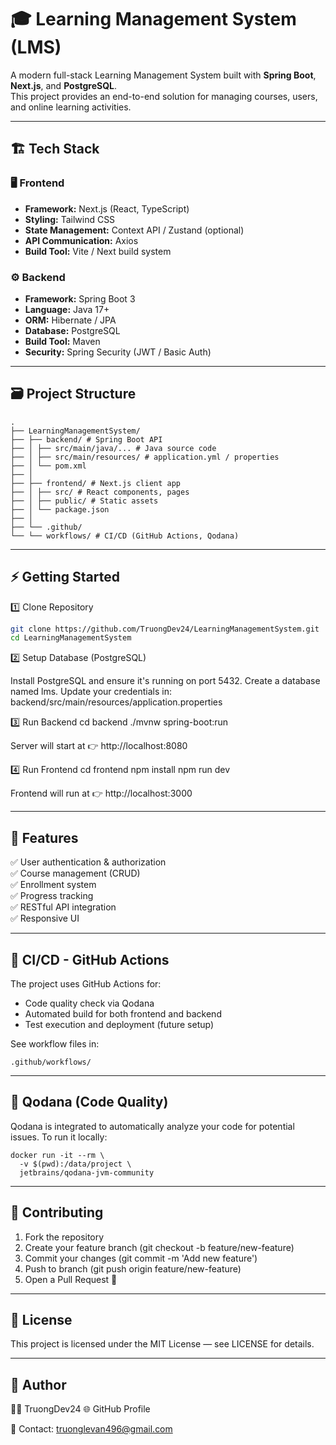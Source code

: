 # 🎓 Learning Management System (LMS)

A modern full-stack Learning Management System built with **Spring Boot**, **Next.js**, and **PostgreSQL**.  
This project provides an end-to-end solution for managing courses, users, and online learning activities.

---

## 🏗️ Tech Stack

### 🖥️ Frontend
- **Framework:** Next.js (React, TypeScript)
- **Styling:** Tailwind CSS
- **State Management:** Context API / Zustand (optional)
- **API Communication:** Axios
- **Build Tool:** Vite / Next build system

### ⚙️ Backend
- **Framework:** Spring Boot 3
- **Language:** Java 17+
- **ORM:** Hibernate / JPA
- **Database:** PostgreSQL
- **Build Tool:** Maven
- **Security:** Spring Security (JWT / Basic Auth)

---

## 🗃️ Project Structure
```
.
├── LearningManagementSystem/
├── ├── backend/ # Spring Boot API
├── │ ├── src/main/java/... # Java source code
├── │ ├── src/main/resources/ # application.yml / properties
├── │ └── pom.xml
├── │
├── ├── frontend/ # Next.js client app
├── │ ├── src/ # React components, pages
├── │ ├── public/ # Static assets
├── │ └── package.json
├── │
├── └── .github/
└── └── workflows/ # CI/CD (GitHub Actions, Qodana)
```
---

## ⚡ Getting Started

1️⃣ Clone Repository
```bash
git clone https://github.com/TruongDev24/LearningManagementSystem.git
cd LearningManagementSystem
```

2️⃣ Setup Database (PostgreSQL)

Install PostgreSQL and ensure it's running on port 5432.
Create a database named lms.
Update your credentials in:
backend/src/main/resources/application.properties

3️⃣ Run Backend
cd backend
./mvnw spring-boot:run

Server will start at 👉 http://localhost:8080

4️⃣ Run Frontend
cd frontend
npm install
npm run dev

Frontend will run at 👉 http://localhost:3000

---

## 🧩 Features

✅ User authentication & authorization  
✅ Course management (CRUD)  
✅ Enrollment system  
✅ Progress tracking  
✅ RESTful API integration  
✅ Responsive UI  

---

## 🚀 CI/CD - GitHub Actions

The project uses GitHub Actions for:
- Code quality check via Qodana  
- Automated build for both frontend and backend  
- Test execution and deployment (future setup)

See workflow files in:
```
.github/workflows/
```
---

## 🧠 Qodana (Code Quality)

Qodana is integrated to automatically analyze your code for potential issues.
To run it locally:
```
docker run -it --rm \
  -v $(pwd):/data/project \
  jetbrains/qodana-jvm-community
```
---

## 🤝 Contributing

1. Fork the repository
2. Create your feature branch (git checkout -b feature/new-feature)
3. Commit your changes (git commit -m 'Add new feature')
4. Push to branch (git push origin feature/new-feature)
5. Open a Pull Request 🚀

---

## 📜 License

This project is licensed under the MIT License — see LICENSE
 for details.

---

## 💬 Author

👨‍💻 TruongDev24
🌐 GitHub Profile

📧 Contact: truonglevan496@gmail.com
